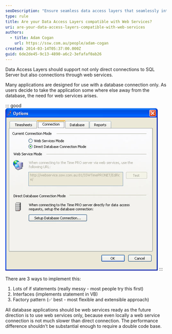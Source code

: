 ```yaml
---
seoDescription: "Ensure seamless data access layers that seamlessly integrate with web services, facilitating cloud-based database connectivity for a future-proof application architecture."
type: rule
title: Are your Data Access Layers compatible with Web Services?
uri: are-your-data-access-layers-compatible-with-web-services
authors:
  - title: Adam Cogan
    url: https://ssw.com.au/people/adam-cogan
created: 2014-03-14T05:37:00.000Z
guid: 6de2de45-9c13-4890-a6c2-3efafaf0ab26
---
```

Data Access Layers should support not only direct connections to SQL Server but also connections through web services.

Many applications are designed for use with a database connection only. As users decide to take the application some where else away from the database, the need for web services arises.

<!--endintro-->
::: good
![Figure: Good example - Options form showing choice of connection](timepronetoptionsconnection_1711074081216.jpg)
:::

There are 3 ways to implement this:

1. Lots of if statements (really messy - most people try this first)
2. Interfaces (implements statement in VB)
3. Factory pattern (✅ best - most flexible and extensible approach)

All database applications should be web services ready as the future direction is to use web services only, because even locally a web service connection is not much slower than direct connection. The performance difference shouldn't be substantial enough to require a double code base.
